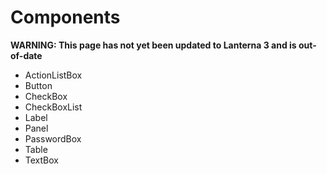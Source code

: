 # Components
**WARNING: This page has not yet been updated to Lanterna 3 and is out-of-date**
  * ActionListBox
  * Button
  * CheckBox
  * CheckBoxList
  * Label
  * Panel
  * PasswordBox
  * Table
  * TextBox